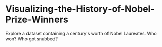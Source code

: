 # Visualizing-the-History-of-Nobel-Prize-Winners
Explore a dataset containing a century's worth of Nobel Laureates. Who won? Who got snubbed?
